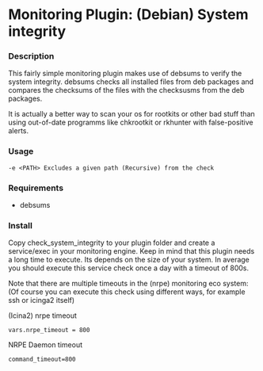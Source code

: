 # Monitoring Plugin: (Debian) System integrity

### Description

This fairly simple monitoring plugin makes use of debsums to verify the system integrity.
debsums checks all installed files from deb packages and compares the checksums of the files with 
the checksusms from the deb packages. 

It is actually a better way to scan your os for rootkits or other bad stuff than using 
out-of-date programms like chkrootkit or rkhunter with false-positive alerts.

### Usage
    -e <PATH> Excludes a given path (Recursive) from the check

### Requirements

* debsums

### Install 

Copy check_system_integrity to your plugin folder and create a service/exec in your monitoring engine. 
Keep in mind that this plugin needs a long time to execute. Its depends on the size of your system.
In average you should execute this service check once a day with a timeout of 800s.

Note that there are multiple timeouts in the (nrpe) monitoring eco system:
(Of course you can execute this check using different ways, for example ssh or icinga2 itself)

(Icina2) nrpe timeout
   
    vars.nrpe_timeout = 800

NRPE Daemon timeout
    
    command_timeout=800
